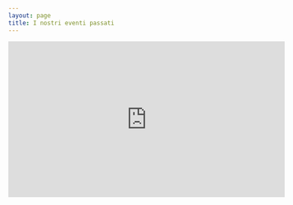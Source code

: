 ```yaml
---
layout: page
title: I nostri eventi passati
---
```


<iframe width="560" height="315" src="https://www.youtube.com/embed/Zx3WCZ04zy8" title="YouTube video player" frameborder="0" allow="accelerometer; autoplay; clipboard-write; encrypted-media; gyroscope; picture-in-picture; web-share" allowfullscreen></iframe>
